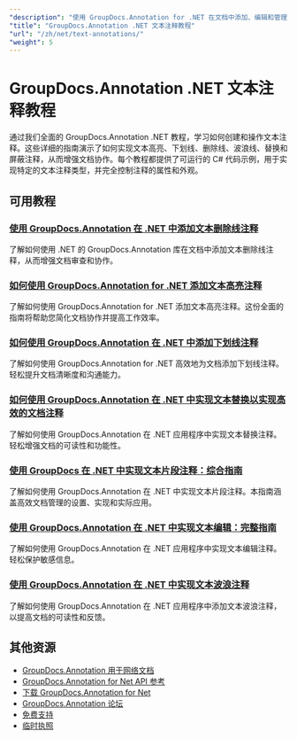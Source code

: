 ```yaml
---
"description": "使用 GroupDocs.Annotation for .NET 在文档中添加、编辑和管理文本注释的分步教程。"
"title": "GroupDocs.Annotation .NET 文本注释教程"
"url": "/zh/net/text-annotations/"
"weight": 5
---
```


# GroupDocs.Annotation .NET 文本注释教程

通过我们全面的 GroupDocs.Annotation .NET 教程，学习如何创建和操作文本注释。这些详细的指南演示了如何实现文本高亮、下划线、删除线、波浪线、替换和屏蔽注释，从而增强文档协作。每个教程都提供了可运行的 C# 代码示例，用于实现特定的文本注释类型，并完全控制注释的属性和外观。

## 可用教程

### [使用 GroupDocs.Annotation 在 .NET 中添加文本删除线注释](./add-text-strikeout-annotation-dotnet-groupdocs/)
了解如何使用 .NET 的 GroupDocs.Annotation 库在文档中添加文本删除线注释，从而增强文档审查和协作。

### [如何使用 GroupDocs.Annotation for .NET 添加文本高亮注释](./groupdocs-annotation-net-text-highlight/)
了解如何使用 GroupDocs.Annotation for .NET 添加文本高亮注释。这份全面的指南将帮助您简化文档协作并提高工作效率。

### [如何使用 GroupDocs.Annotation 在 .NET 中添加下划线注释](./add-underline-annotations-dotnet-groupdocs/)
了解如何使用 GroupDocs.Annotation for .NET 高效地为文档添加下划线注释。轻松提升文档清晰度和沟通能力。

### [如何使用 GroupDocs.Annotation 在 .NET 中实现文本替换以实现高效的文档注释](./implement-text-replacement-net-groupdocs-annotation/)
了解如何使用 GroupDocs.Annotation 在 .NET 应用程序中实现文本替换注释。轻松增强文档的可读性和功能性。

### [使用 GroupDocs 在 .NET 中实现文本片段注释：综合指南](./implement-text-fragment-annotations-net-groupdocs/)
了解如何使用 GroupDocs.Annotation 在 .NET 中实现文本片段注释。本指南涵盖高效文档管理的设置、实现和实际应用。

### [使用 GroupDocs.Annotation 在 .NET 中实现文本编辑：完整指南](./implement-text-redaction-dotnet-groupdocs-annotation/)
了解如何使用 GroupDocs.Annotation 在 .NET 应用程序中实现文本编辑注释。轻松保护敏感信息。

### [使用 GroupDocs.Annotation 在 .NET 中实现文本波浪注释](./implement-squiggly-annotations-net-groupdocs/)
了解如何使用 GroupDocs.Annotation 在 .NET 应用程序中添加文本波浪注释，以提高文档的可读性和反馈。

## 其他资源

- [GroupDocs.Annotation 用于网络文档](https://docs.groupdocs.com/annotation/net/)
- [GroupDocs.Annotation for Net API 参考](https://reference.groupdocs.com/annotation/net/)
- [下载 GroupDocs.Annotation for Net](https://releases.groupdocs.com/annotation/net/)
- [GroupDocs.Annotation 论坛](https://forum.groupdocs.com/c/annotation)
- [免费支持](https://forum.groupdocs.com/)
- [临时执照](https://purchase.groupdocs.com/temporary-license/)